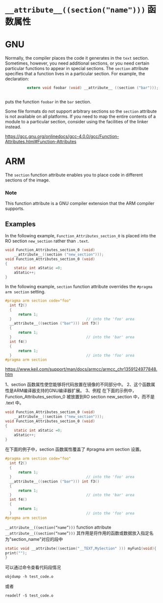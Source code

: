 # `__attribute__((section("name")))` 函数属性
# GNU

Normally, the compiler places the code it generates in the `text` section.  Sometimes, however, you need additional sections, or you need certain particular functions to appear in special sections.  The `section` attribute specifies that a function lives in a particular section.  For example, the declaration:      

```c
          extern void foobar (void) __attribute__ ((section ("bar")));
     
```

puts the function `foobar` in the `bar` section.      

Some file formats do not support arbitrary sections so the `section` attribute is not available on all platforms.  If you need to map the entire contents of a module to a particular section, consider using the facilities of the linker instead.      

https://gcc.gnu.org/onlinedocs/gcc-4.0.0/gcc/Function-Attributes.html#Function-Attributes

# ARM

The `section` function attribute enables you to place code in different sections of the image.

### Note
This function attribute is a GNU compiler extension that the ARM compiler supports. 

## Examples
In the following example, `Function_Attributes_section_0` is placed into the        RO section `new_section` rather than `.text`.
```c
void Function_Attributes_section_0 (void) 
    __attribute__((section ("new_section")));
void Function_Attributes_section_0 (void)
{
    static int aStatic =0;
    aStatic++;
}
```
In the following example, `section` function attribute overrides the `#pragma arm section` setting.

```c
#pragma arm section code="foo"
  int f2()
  {
      return 1;
  }                                  // into the 'foo' area
  __attribute__((section ("bar"))) int f3()
  {
      return 1;
  }                                  // into the 'bar' area
  int f4()
  {
      return 1;
  }                                  // into the 'foo' area
#pragma arm section
```
https://www.keil.com/support/man/docs/armcc/armcc_chr1359124977848.htm

1、section 函数属性使您能够将代码放置在镜像的不同部分中。
2、这个函数属性是ARM编译器支持的GNU编译器扩展。
3、例程
在下面的示例中，Function_Attributes_section_0 被放置到RO section new_section 中，而不是 .text 中。

```c
void Function_Attributes_section_0 (void) 
    __attribute__((section ("new_section")));
void Function_Attributes_section_0 (void)
{
    static int aStatic =0;
    aStatic++;
}
```
在下面的例子中，section 函数属性覆盖了 #pragma arm section 设置。
```c
#pragma arm section code="foo"
  int f2()
  {
      return 1;
  }                                  // into the 'foo' area
  __attribute__((section ("bar"))) int f3()
  {
      return 1;
  }                                  // into the 'bar' area
  int f4()
  {
      return 1;
  }                                  // into the 'foo' area
#pragma arm section
```



`__attribute__((section(“name”)))` function attribute
`__attribute__((section(“name”)))` 其作用是将作用的函数或数据放入指定名为"section_name"对应的段中

```c
static void __attribute((section("__TEXT,MySection" ))) myFun1(void){
print("");
}
```


可以通过命令查看代码段情况
```shell
objdump -h test_code.o
```

或者

```shell
readelf -S test_code.o 
```